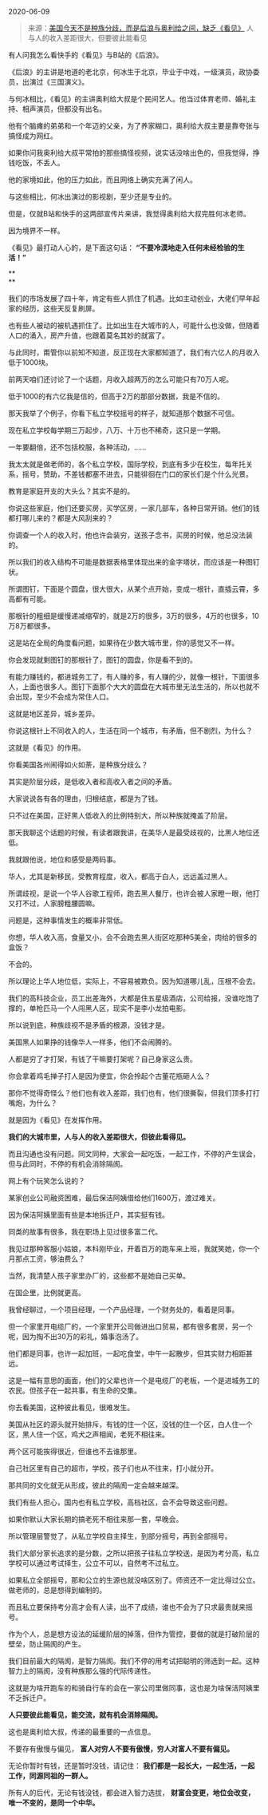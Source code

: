 2020-06-09

> 来源：[美国今天不是种族分歧，而是后浪与奥利给之间，缺乏《看见》](http://mp.weixin.qq.com/s?__biz=MzU0MjYwNDU2Mw==&mid=2247489943&idx=1&sn=1a369905a97c1d5ee99912c930948c24&chksm=fb1975ebcc6efcfda0ca75098e00f8349c8ad49002e24911c8679d87e9b933b923cef94d282b&scene=27#wechat_redirect)
> 人与人的收入差距很大，但要彼此能看见

有人问我怎么看快手的《看见》与B站的《后浪》。

  

《后浪》的主讲是地道的老北京，何冰生于北京，毕业于中戏，一级演员，政协委员，出演过《三国演义》。

  

与何冰相比，《看见》的主讲奥利给大叔是个民间艺人。他当过体育老师、婚礼主持、相声演员，但都没有出名。

  

他有个脑瘫的弟弟和一个年迈的父亲，为了养家糊口，奥利给大叔主要是靠夸张与搞怪成为网红。

  

如果你问我奥利给大叔平常拍的那些搞怪视频，说实话没啥出色的，但我觉得，挣钱吃饭，不丢人。

  

他的家境如此，他的压力如此，而且网络上确实充满了闲人。

  

与这些相比，何冰出演过的影视剧，至少还是专业的。

  

但是，仅就B站和快手的这两部宣传片来讲，我觉得奥利给大叔完胜何冰老师。

  

因为境界不一样。

  

《看见》最打动人心的，是下面这句话： **“不要冷漠地走入任何未经检验的生活！”**

 **  
**

我们的市场发展了四十年，肯定有些人抓住了机遇。比如主动创业，大佬们早年起家的经历，这些天反复刷屏。

  

也有些人被动的被机遇抓住了。比如出生在大城市的人，可能什么也没做，但随着人口的涌入，房产升值，也跟着莫名其妙的就富了。

  

与此同时，甭管你以前知不知道，反正现在大家都知道了，我们有六亿人的月收入低于1000块。

  

前两天咱们还讨论了一个话题，月收入超两万的怎么可能只有70万人呢。

  

低于1000的有六亿我是信的，但高于2万的那部分数据，我是不信的。

  

那天我举了个例子，你看下私立学校摇号的样子，就知道那个数据不可信。

  

现在私立学校每学期三万起步，八万、十万也不稀奇，这只是一学期。

  

一年要翻倍，还不包括校服，各种活动，......

  

我太太就是做老师的，各个私立学校，国际学校，到底有多少在校生，每年托关系，摇号，赞助，不差钱都塞不进去，只能徘徊在门口的家长们是个什么光景。

  

教育是家庭开支的大头么？其实不是的。

  

你说这些家庭，他们还要买房，买学区房，一家几部车，各种日常开销。他们的钱都打哪儿来的？都是大风刮来的？

  

你调查一个人的收入时，他也许会装穷，送孩子念书，买房的时候，他总没法装的。

  

所以我们的收入结构不可能是数据表格里体现出来的金字塔状，而应该是一种图钉状。

  

所谓图钉，下面是个圆盘，很大很大，从某个点开始，变成一根针，直插云霄，多高都有可能。

  

那根针的粗细是缓慢递减缩窄的，就是2万的很多，3万的很多，4万的也很多，10万8万都很多。  

  

这是站在全局的角度看问题，如果待在少数大城市里，你的感觉又不一样。

  

你会发现就剩图钉的那根针了，图钉的圆盘，你是看不到的。

  

有能力赚钱的，都进城务工了，有人赚的多，有人赚的少，就像一根针，下面很多人，上面也很多人。图钉下面那个大大的圆盘在大城市里无法生活的，所以也就不会出现，至少不会成为常住人口。

  

这就是地区差异，城乡差异。

  

你说这根针上不同收入的人，生活在同一个城市，有矛盾，但不剧烈，为什么？

  

这就是《看见》的作用。

  

你看美国各州闹得如火如荼，是种族分歧么？

  

其实是阶层分歧，是低收入者和高收入者之间的矛盾。

  

大家说说各有各的理由，归根结底，都是为了钱。

  

只不过在美国，正好黑人低收入的比例特别大，所以种族就掩盖了阶层。

  

那天我聊这个话题的时候，有读者跟我讲，在美华人是最受歧视的，比黑人地位还低。

  

我就跟他说，地位和感受是两码事。

  

华人，尤其是新移民，受教育程度，收入，都高于白人，远远盖过黑人。

  

所谓歧视，是说一个华人谷歌工程师，跑去黑人餐厅，也许会被人家瞪一眼，他打又打不过，人家膀粗腰圆嘛。

  

问题是，这种事情发生的概率非常低。

  

你想，华人收入高，食量又小，会不会跑去黑人街区吃那种5美金，肉给的很多的盒饭？

  

不会的。

  

所以理论上华人地位低，实际上，不容易被欺负。因为知道哪儿乱，压根不会去。

  

我们的高科技企业，员工出差海外，大都是住五星级酒店，公司给报，没谁吃饱了撑的，单枪匹马一个人闯黑人区，现实不是李小龙拍电影。

  

所以说到底，种族歧视不是矛盾的根源，没钱才是。

  

美国黑人如果挣的钱像华人一样多，他们不会闹腾的。

  

人都是穷了才打架，有钱了干嘛要打架呢？自己身家这么贵。

  

你会拿着鸡毛掸子打人是因为便宜，你会拎起个古董花瓶砸人么？

  

那你不觉得奇怪么？他们也有收入差距，我们也有，他们很撕裂，但我们顶多打打嘴炮，为什么？

  

就是因为《看见》在发挥作用。

  

 **我们的大城市里，人与人的收入差距很大，但彼此看得见。**

  

而且沟通也没有问题。同文同种，大家会一起吃饭，一起工作，不停的产生误会，但与此同时，不停的有机会消除隔阂。

  

网上有个玩笑怎么说的？

  

某家创业公司融资困难，最后保洁阿姨借给他们1600万，渡过难关。

  

因为保洁阿姨里面有些是本地拆迁户，其实挺有钱。

  

同类的故事有很多，我在职场上见过很多富二代。

  

我见过那种客服小姑娘，本科刚毕业，开着百万的跑车来上班，我就笑她，你一个月那点工资，够油费么？

  

当然，我清楚人孩子家里办厂的，这些都不是她自己买单。

  

在国企里，比例就更高。

  

我曾经聊过，一个项目经理，一个产品经理，一个财务处的，看着是同事。  

  

但一个家里开电缆厂的，一个家里开公司做进出口贸易，都有很多套房，另一个呢，因为掏不出30万的彩礼，婚事泡汤了。  

  

他们都是同事，也许一起加班，一起吃食堂，中午一起散步，但其实财力相距甚远。

  

这是一幅有意思的画面，他们的父辈也许一个是电缆厂的老板，一个是进城务工的农民。但孩子在一起共事，有生命的交集。

  

你去看美国，这种彼此看见，很难发生。

  

美国从社区的源头就开始排斥，有钱的住一个区，没钱的住一个区，白人住一个区，黑人住一个区，鸡犬之声相闻，老死不相往来。

  

两个区可能挨得很近，但谁也不去谁那里。

  

自己社区里有自己的超市，学校，孩子们也从不往来，打小就分开。

  

那共同的文化就无从形成，彼此的隔阂一定会越来越深。

  

我们有些人担心，国内也有私立学校，高档社区，会不会导致这些问题。

  

如果你默认大家长期的搞老死不相往来那一套，早晚会。

  

所以管理层警觉了，从私立学校自主择生，到部分摇号，再到全部摇号。

  

我们大部分家长追求的是分数，之所以把孩子往私立学校送，是因为考分高，私立学校可以通过考试择生，公立不可以，自然考不过私立。

  

如果私立全部摇号，那和公立的生源也就没啥区别了。师资还不一定比得过公立。做老师的，总是想得到编制的。

  

而且私立要保持考分高才会有人读，出不了成绩，谁也不会为了只求最贵就来摇号。

  

作为个人，总是想方设法的延缓阶层的掉落，但作为管控，要做的就是打破阶层的壁垒，防止隔阂的产生。

  

我们目前最大的隔阂，是智力隔阂。我们不停的用考试把聪明的筛选到一起。这种智力上的隔阂，没有种族那么强的代际传递性。

  

这就是为啥开跑车的和骑自行车的会在一家公司里做同事，这也是为啥保洁阿姨里不乏拆迁户。

  

 **人只要彼此能看见，能交流，就有机会消除隔阂。**

  

这也是奥利给大叔，传递的最重要的一点信息。

  

不要存有傲慢与偏见， **富人对穷人不要有傲慢，穷人对富人不要有偏见。**

  

无论你暂时有钱，还是暂时没钱，请记住： **我们都是一起长大，一起生活，一起工作，同源同祖的一群人。**

  

所有人的后代，无论有钱没钱，都会进入智力选拔， **财富会变更，地位会改变，唯一不变的，是同一个中华。**


